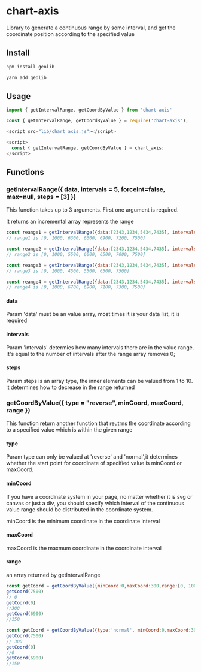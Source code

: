 # chart-axis

Library to generate a continuous range by some interval, and get the coordinate position according to the specified value

## Install

```javascript
npm install geolib

yarn add geolib
```

## Usage

``` javascript
import { getIntervalRange, getCoordByValue } from 'chart-axis'

const { getIntervalRange, getCoordByValue } = require('chart-axis');
```

```javascript
<script src="lib/chart_axis.js"></script>

<script>
  const { getIntervalRange, getCoordByValue } = chart_axis;
</script>
```

## Functions

### getIntervalRange({ data, intervals = 5, forceInt=false, max=null, steps = [3] })

This function takes up to 3 arguments. First one argument is required. 

It returns an incremental array represents the range

```javascript
const reange1 = getIntervalRange({data:[2343,1234,5434,7435], intervals:5, steps:[3]});
// range1 is [0, 1000, 6300, 6600, 6900, 7200, 7500]

const reange2 = getIntervalRange({data:[2343,1234,5434,7435], intervals:5, steps:[5]})
// range2 is [0, 1000, 5500, 6000, 6500, 7000, 7500]

const reange3 = getIntervalRange({data:[2343,1234,5434,7435], intervals:4, steps:[10]})
// range3 is [0, 1000, 4500, 5500, 6500, 7500]

const reange4 = getIntervalRange({data:[2343,1234,5434,7435], intervals:5, steps:[2,4,6]});
// range4 is [0, 1000, 6700, 6900, 7100, 7300, 7500]
```

#### data

Param 'data' must be an value array, most times it is your data list, it is required

#### intervals

Param 'intervals'  determies how many intervals there are in the value range. It's equal to the number of intervals after the range array removes 0;

#### steps

Param steps is an array type,  the inner elements can be valued from 1 to 10. it determines how to decrease in the range returned

### getCoordByValue({ type = "reverse", minCoord, maxCoord, range })

This function return another function that reutrns the coordinate according to a specified value which is within the given range

#### type

Param type can only be valued at 'reverse' and 'normal',it determines whether the start point for coordinate of specified value is minCoord or maxCoord.

#### minCoord

If you have a coordinate system in your page, no matter whether it is svg or canvas or just a div,  you should specify which interval of the continuous value range should be distributed in the coordinate system.

minCoord is the minimum coordinate in the coordinate interval

#### maxCoord

maxCoord is the maxmum coordinate in the coordinate interval

#### range

an array returned by getIntervalRange

```javascript
const getCoord = getCoordByValue({minCoord:0,maxCoord:300,range:[0, 1000, 6700, 6900, 7100, 7300, 7500]});
getCoord(7500)
// 0
getCoord(0)
//300
getCoord(6900)
//150

const getCoord = getCoordByValue({type:'normal', minCoord:0,maxCoord:300,range:[0, 1000, 6700, 6900, 7100, 7300, 7500]});
getCoord(7500)
// 300
getCoord(0)
//0
getCoord(6900)
//150

```



